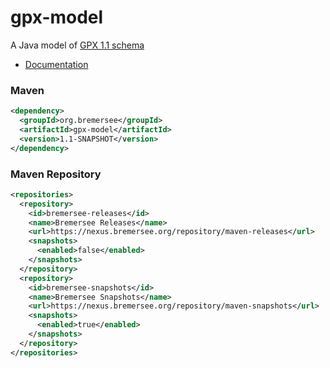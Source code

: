 # gpx-model

A Java model of [GPX 1.1 schema](http://www.topografix.com/GPX/1/1)

- [Documentation](https://nexus.bremersee.org/repository/maven-sites/gpx-model/1.1-SNAPSHOT/index.html)

### Maven

```xml
<dependency>
  <groupId>org.bremersee</groupId>
  <artifactId>gpx-model</artifactId>
  <version>1.1-SNAPSHOT</version>
</dependency>
```

### Maven Repository

```xml
<repositories>
  <repository>
    <id>bremersee-releases</id>
    <name>Bremersee Releases</name>
    <url>https://nexus.bremersee.org/repository/maven-releases</url>
    <snapshots>
      <enabled>false</enabled>
    </snapshots>
  </repository>
  <repository>
    <id>bremersee-snapshots</id>
    <name>Bremersee Snapshots</name>
    <url>https://nexus.bremersee.org/repository/maven-snapshots</url>
    <snapshots>
      <enabled>true</enabled>
    </snapshots>
  </repository>
</repositories>
```
